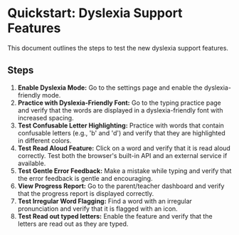 # Quickstart: Dyslexia Support Features

This document outlines the steps to test the new dyslexia support features.

## Steps

1.  **Enable Dyslexia Mode:** Go to the settings page and enable the dyslexia-friendly mode.
2.  **Practice with Dyslexia-Friendly Font:** Go to the typing practice page and verify that the words are displayed in a dyslexia-friendly font with increased spacing.
3.  **Test Confusable Letter Highlighting:** Practice with words that contain confusable letters (e.g., 'b' and 'd') and verify that they are highlighted in different colors.
4.  **Test Read Aloud Feature:** Click on a word and verify that it is read aloud correctly. Test both the browser's built-in API and an external service if available.
5.  **Test Gentle Error Feedback:** Make a mistake while typing and verify that the error feedback is gentle and encouraging.
6.  **View Progress Report:** Go to the parent/teacher dashboard and verify that the progress report is displayed correctly.
7.  **Test Irregular Word Flagging:** Find a word with an irregular pronunciation and verify that it is flagged with an icon.
8.  **Test Read out typed letters:** Enable the feature and verify that the letters are read out as they are typed.
